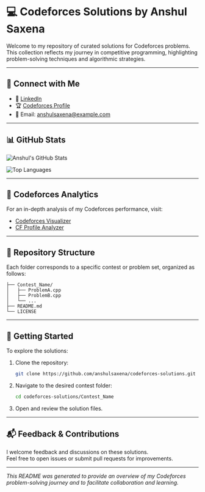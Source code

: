# 💻 Codeforces Solutions by Anshul Saxena

Welcome to my repository of curated solutions for Codeforces problems.  
This collection reflects my journey in competitive programming, highlighting problem-solving techniques and algorithmic strategies.

---

## 🔗 Connect with Me

- 💼 [LinkedIn](https://www.linkedin.com/in/anshulsaxena0)
- 🏆 [Codeforces Profile](https://codeforces.com/profile/ansh001kt)
- 📧 Email: [anshulsaxena@example.com](mailto:anshulsaxena@example.com)

---

## 📊 GitHub Stats

![Anshul's GitHub Stats](https://github-readme-stats.vercel.app/api?username=anshulsaxena&show_icons=true&theme=radical)

![Top Languages](https://github-readme-stats.vercel.app/api/top-langs/?username=anshulsaxena&layout=compact&theme=radical)

---

## 🧠 Codeforces Analytics

For an in-depth analysis of my Codeforces performance, visit:

- [Codeforces Visualizer](https://cfviz.netlify.app/?handle=ansh001kt)
- [CF Profile Analyzer](https://cf-pr-analyst.netlify.app/)

---

## 📁 Repository Structure

Each folder corresponds to a specific contest or problem set, organized as follows:

```
├── Contest_Name/
│   ├── ProblemA.cpp
│   ├── ProblemB.cpp
│   └── ...
├── README.md
└── LICENSE
```

---

## 🚀 Getting Started

To explore the solutions:

1. Clone the repository:
   ```bash
   git clone https://github.com/anshulsaxena/codeforces-solutions.git
   ```

2. Navigate to the desired contest folder:
   ```bash
   cd codeforces-solutions/Contest_Name
   ```

3. Open and review the solution files.

---

## 📬 Feedback & Contributions

I welcome feedback and discussions on these solutions.  
Feel free to open issues or submit pull requests for improvements.

---

*This README was generated to provide an overview of my Codeforces problem-solving journey and to facilitate collaboration and learning.*
